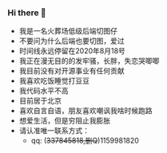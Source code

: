 ### Hi there 👋
<ul>
<li>我是一名火葬场低级后端切图仔</li>
<li>不要问为什么后端也要切图，爱过</li>
<li>时间线永远停留在2020年8月18号</li>
<li>我正在漫无目的的发牢骚，长胖，失恋哭唧唧</li>
<li>我目前没有对开源事业有任何贡献</li>
<li>我喜欢吃饭睡觉打豆豆</li>
<li>我代码水平不高</li>
<li>目前居于北京</li>
<li>喜欢自言自语，朋友喜欢嘲讽我啥时候跑路</li>
<li>想爱生活，但是穷阻止我膨胀</li>
<li>请认准唯一联系方式：
  <ul><li>qq: (<s>337845818,删Q</S>)1159981820</li>
</ul>
</ul>
